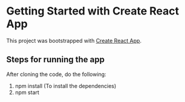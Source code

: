 # Getting Started with Create React App

This project was bootstrapped with [Create React App](https://github.com/facebook/create-react-app).

## Steps for running the app

After cloning the code, do the following:
1. npm install (To install the dependencies)
2. npm start
